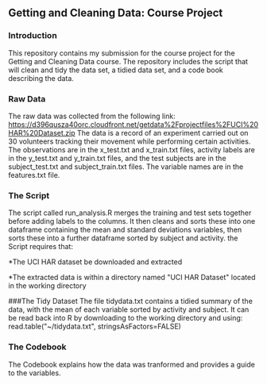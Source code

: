 ## Getting and Cleaning Data: Course Project

### Introduction
This repository contains my submission for the course project for the Getting and Cleaning Data course.
The repository includes the script that will clean and tidy the data set, a tidied data set, and a code book describing the data.

### Raw Data
The raw data was collected from the following link: https://d396qusza40orc.cloudfront.net/getdata%2Fprojectfiles%2FUCI%20HAR%20Dataset.zip
The data is a record of an experiment carried out on 30 volunteers tracking their movement while performing certain activities.
The observations are in the x_test.txt and x_train.txt files, activity labels are in the y_test.txt and y_train.txt files, and the test subjects are in the subject_test.txt and subject_train.txt files.
 The variable names are in the features.txt file.

### The Script
The script called run_analysis.R merges the training and test sets together before adding labels to the columns.
It then cleans and sorts these into one dataframe containing the mean and standard deviations variables, then sorts these into a further dataframe sorted by subject and activity.
the Script requires that:

*The UCI HAR dataset be downloaded and extracted

*The extracted data is within a directory named "UCI HAR Dataset" located in the working directory

###The Tidy Dataset
The file tidydata.txt contains a tidied summary of the data, with the mean of each variable sorted by activity and subject.
It can be read back into R by downloading to the working directory and using: read.table("~/tidydata.txt", stringsAsFactors=FALSE)

### The Codebook
The Codebook explains how the data was tranformed and provides a guide to the variables.